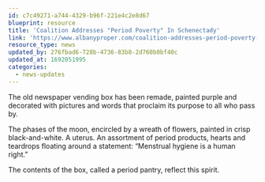 ```yaml
---
id: c7c49271-a744-4329-b96f-221e4c2e8d67
blueprint: resource
title: 'Coalition Addresses "Period Poverty" In Schenectady'
link: 'https://www.albanyproper.com/coalition-addresses-period-poverty-in-schenectady/'
resource_type: news
updated_by: 276fbad6-728b-4736-83b8-2d760b0bf40c
updated_at: 1692051995
categories:
  - news-updates
---
```

The old newspaper vending box has been remade, painted purple and decorated with pictures and words that proclaim its purpose to all who pass by.  

The phases of the moon, encircled by a wreath of flowers, painted in crisp black-and-white. A uterus. An assortment of period products, hearts and teardrops floating around a statement: “Menstrual hygiene is a human right.” 

The contents of the box, called a period pantry, reflect this spirit.